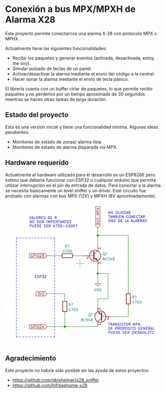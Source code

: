 # Conexión a bus MPX/MPXH de Alarma X28

Este proyecto permite conectarnos una alarma X-28 con protocolo MPX o MPHX .

Actualmente tiene las siguientes funcionalidades:

- Recibir los paquetes y generar eventos (activada, desactivada, estoy, me voy).
- Simular pulsado de teclas de un panel.
- Activar/desactivar la alarma mediante el envío del código a la central.
- Hacer sonar la alarma mediante el envio de tecla pánico.

El librería cuanta con un buffer cirlar de paquetes, lo que permite recibir paquetes y no perderlos por un tiempo aproximado de 30 segundos mientras se hacen otras tareas de larga duración.

## Estado del proyecto

Esta es una versión inicial y tiene una funcionalidad minima. Algunas ideas pendientes:

- Monitoreo de estado de zonas/ alarma lista
- Monitoreo de estado de alarma disparada via MPX.

## Hardware requerido

Actualmente el hardware utilizado para el desarrollo es un ESP8266 pero estimo que debería funcionar con ESP32 o cualquier arduino que permita utilizar interrupción en el pin de entrada de datos.
Para conectar a la alarma se necesita basicamente un level shifter y un driver. Este circuito fue probado con alarmas con bus MPX (12V) y MPXH (8V aproximadamente).

![Alt text](circuito.png?raw=true "Circuito")

## Agradecimiento

Este proyecto no habría sido posible sin las ayuda de estos proyectos:
 - https://github.com/gbisheimer/x28_sniffer
 - https://github.com/hjf/esphome-x28
